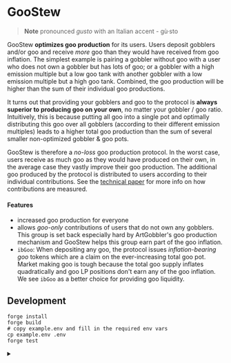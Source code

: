 # GooStew 

> **Note**
> pronounced _gusto_ with an Italian accent - gù·sto

GooStew **optimizes goo production** for its users.
Users deposit gobblers and/or goo and receive _more_ goo than they would have received from goo inflation.
The simplest example is pairing a gobbler without goo with a user who does not own a gobbler but has lots of goo; or a gobbler with a high emission multiple but a low goo tank with another gobbler with a low emission multiple but a high goo tank.
Combined, the goo production will be higher than the sum of their individual goo productions.

It turns out that providing your gobblers and goo to the protocol is **always superior to producing goo on your own**, no matter your gobbler / goo ratio.
Intuitively, this is because putting all goo into a single pot and optimally distributing this goo over all gobblers (according to their different emission multiples) leads to a higher total goo production than the sum of several smaller non-optimized gobbler & goo pots.

GooStew is therefore a _no-loss_ goo production protocol. In the worst case, users receive as much goo as they would have produced on their own, in the average case they vastly improve their goo production.
The additional goo produced by the protocol is distributed to users according to their individual contributions. See the [technical paper](./TECHNICAL.md) for more info on how contributions are measured.

#### Features
- increased goo production for everyone
- allows _goo-only_ contributions of users that do not own any gobblers. This group is set back especially hard by ArtGobbler's goo production mechanism and GooStew helps this group earn part of the goo inflation.
- `ibGoo`: When depositing any goo, the protocol issues _inflation-bearing goo_ tokens which are a claim on the ever-increasing total goo pot. Market making goo is tough because the total goo supply inflates quadratically and goo LP positions don't earn any of the goo inflation. We see `ibGoo` as a better choice for providing goo liquidity.


## Development

```
forge install
forge build
# copy example.env and fill in the required env vars
cp example.env .env
forge test
```

<details>
<summary></summary>

### Run Tests

```sh
source .env
forge test -vvv
```

### Gas Benchmarks

```sh
forge snapshot --match-contract BenchmarksTest --diff
```

### Web app testing

```sh
source .env

# start local anvil node forking from mainnet
anvil --accounts 1 --fork-url $ETHEREUM_RPC_URL --fork-block-number 15854780 --port 8546

# deploy contracts to local node
forge script script/DeploymentLocal.s.sol:Deployment --rpc-url local --broadcast -vv

# let web app know the ABI & deployment addresses
cp out/GooStew.sol/GooStew.json ../goostew-app/abis/GooStew.json
cp broadcast/DeploymentLocal.s.sol/1/run-latest.json ../goostew-app/abis/deployment.json
```

### Deployment

```sh
source .env

# mainnet
forge script script/DeploymentEthereum.s.sol:Deployment --rpc-url mainnet --private-key $PRIVATE_KEY --broadcast --verify --etherscan-api-key $ETHERSCAN_KEY -vvvv
# if verification fails with "Etherscan could not detect the deployment.". Resume script
forge script script/DeploymentEthereum.s.sol:Deployment --rpc-url mainnet --private-key $PRIVATE_KEY --resume --verify --etherscan-api-key $ETHERSCAN_KEY -vvvv
```
</details>